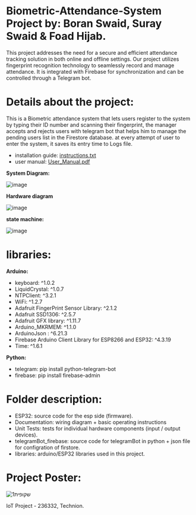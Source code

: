 # Biometric-Attendance-System Project by: Boran Swaid, Suray Swaid & Foad Hijab.
This project addresses the need for a secure and efficient attendance tracking solution in both online and offline settings.
Our project utilizes fingerprint recognition technology to seamlessly record and manage attendance. It is integrated with Firebase for synchronization and can be controlled through a Telegram bot.

# Details about the project:
This is a Biometric attendance system that lets users register to the system by typing their ID number and scanning their fingerprint, the manager
accepts and rejects users with telegram bot that helps him to manage the pending users list in the Firestore database.
at every attempt of user to enter the system, it saves its entry time to Logs file.
- installation guide: [instructions.txt](Documentation/instructions.txt)
- user manual: [User_Manual.pdf](Documentation/User_Manual.pdf)

**System Diagram:**

![image](https://github.com/SuraySweed/Biometric-Attendance-System/assets/75131035/af8ac997-1231-4756-bd14-49ec46cf6c61)

**Hardware diagram**

![image](https://github.com/SuraySweed/Biometric-Attendance-System/assets/75131035/719f9bb3-fd8c-4ba5-a860-dcfe6968d7ac)


**state machine:**

![image](https://github.com/SuraySweed/Biometric-Attendance-System/assets/75131035/017573bb-e6f7-4c1e-938f-c892c817bc1f)

# libraries:
**Arduino:**
- keyboard: ^1.0.2
- LiquidCrystal: ^1.0.7
- NTPClient: ^3.2.1
- WiFi: ^1.2.7
- Adafruit FingerPrint Sensor Library: ^2.1.2
- Adafruit SSD1306: ^2.5.7
- Adafruit GFX library: ^1.11.7
- Arduino_MKRMEM: ^1.1.0
- ArduinoJson : ^6.21.3
- Firebase Arduino Client Library for ESP8266 and ESP32: ^4.3.19
- Time: ^1.6.1

**Python:**
- telegram: pip install python-telegram-bot
- firebase: pip install firebase-admin

# Folder description:
* ESP32: source code for the esp side (firmware).
* Documentation: wiring diagram + basic operating instructions
* Unit Tests: tests for individual hardware components (input / output devices).
* telegramBot_firebase: source code for telegramBot in python + json file for configration of firstore.
* libraries: arduino/ESP32 libraries used  in this project.

# Project Poster:
![שקופית1](https://github.com/SuraySweed/Biometric-Attendance-System/assets/75131035/c37e4e59-20c1-4406-99c6-2acb1f12f789)



IoT Project - 236332, Technion.
